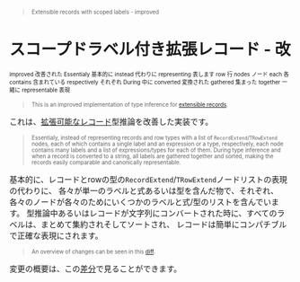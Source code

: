 > <sup><sub>
Extensible records with scoped labels - improved

# スコープドラベル付き拡張レコード - 改

<sup><sub>
improved 改善された
Essentialy 基本的に
instead 代わりに
representing 表します
row 行
nodes ノード
each 各
contains 含まれている
respectively それぞれ
During 中に
converted 変換された
gathered  集まった
together 一緒に
representable 表現
</sub></sup>


> <sup><sub>
This is an improved implementation of type inference for [extensible records][original].

これは、[拡張可能なレコード][original]型推論を改善した実装です。

> <sup><sub>
Essentialy, instead of representing records and row types with a list of `RecordExtend`/`TRowExtend`
nodes,
each of which contains a single label and an expression or a type, respectively,
each node contains many labels and a list of expressions/types for each of them.
During type inference and when a record is converted to a string, all labels are gathered together and sorted,
making the records easily comparable and canonically representable.

基本的に、レコードとrowの型の`RecordExtend`/`TRowExtend`ノードリストの表現の代わりに、
各々が単一のラベルと式あるいは型を含んだ物で、それぞれ、
各々のノードが各々のためにいくつかのラベルと式/型のリストを含んでいます。
型推論中あるいはレコードが文字列にコンバートされた時に、すべてのラベルは、まとめて集約されそしてソートされ、
レコードは簡単にコンパチブルで正確な表現にされます。

> <sup><sub>
An overview of changes can be seen in this [diff][diff].

変更の概要は、この[差分][diff]で見ることができます。

[original]: https://github.com/tomprimozic/type-systems/tree/master/extensible_rows
[diff]: https://github.com/tomprimozic/type-systems/compare/f199446...f39ce0b
